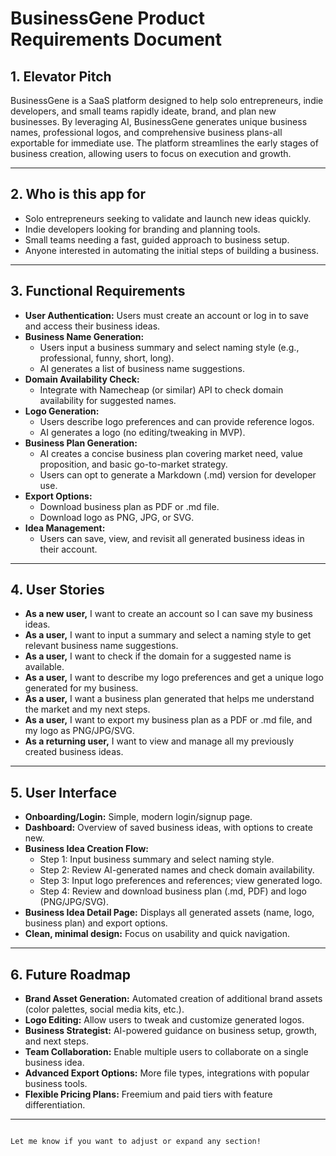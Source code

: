 # BusinessGene Product Requirements Document

## 1. Elevator Pitch

BusinessGene is a SaaS platform designed to help solo entrepreneurs, indie developers, and small teams rapidly ideate, brand, and plan new businesses. By leveraging AI, BusinessGene generates unique business names, professional logos, and comprehensive business plans-all exportable for immediate use. The platform streamlines the early stages of business creation, allowing users to focus on execution and growth.

---

## 2. Who is this app for

- Solo entrepreneurs seeking to validate and launch new ideas quickly.
- Indie developers looking for branding and planning tools.
- Small teams needing a fast, guided approach to business setup.
- Anyone interested in automating the initial steps of building a business.

---

## 3. Functional Requirements

- **User Authentication:** Users must create an account or log in to save and access their business ideas.
- **Business Name Generation:**
  - Users input a business summary and select naming style (e.g., professional, funny, short, long).
  - AI generates a list of business name suggestions.
- **Domain Availability Check:**
  - Integrate with Namecheap (or similar) API to check domain availability for suggested names.
- **Logo Generation:**
  - Users describe logo preferences and can provide reference logos.
  - AI generates a logo (no editing/tweaking in MVP).
- **Business Plan Generation:**
  - AI creates a concise business plan covering market need, value proposition, and basic go-to-market strategy.
  - Users can opt to generate a Markdown (.md) version for developer use.
- **Export Options:**
  - Download business plan as PDF or .md file.
  - Download logo as PNG, JPG, or SVG.
- **Idea Management:**
  - Users can save, view, and revisit all generated business ideas in their account.

---

## 4. User Stories

- **As a new user,** I want to create an account so I can save my business ideas.
- **As a user,** I want to input a summary and select a naming style to get relevant business name suggestions.
- **As a user,** I want to check if the domain for a suggested name is available.
- **As a user,** I want to describe my logo preferences and get a unique logo generated for my business.
- **As a user,** I want a business plan generated that helps me understand the market and my next steps.
- **As a user,** I want to export my business plan as a PDF or .md file, and my logo as PNG/JPG/SVG.
- **As a returning user,** I want to view and manage all my previously created business ideas.

---

## 5. User Interface

- **Onboarding/Login:** Simple, modern login/signup page.
- **Dashboard:** Overview of saved business ideas, with options to create new.
- **Business Idea Creation Flow:**
  - Step 1: Input business summary and select naming style.
  - Step 2: Review AI-generated names and check domain availability.
  - Step 3: Input logo preferences and references; view generated logo.
  - Step 4: Review and download business plan (.md, PDF) and logo (PNG/JPG/SVG).
- **Business Idea Detail Page:** Displays all generated assets (name, logo, business plan) and export options.
- **Clean, minimal design:** Focus on usability and quick navigation.

---

## 6. Future Roadmap

- **Brand Asset Generation:** Automated creation of additional brand assets (color palettes, social media kits, etc.).
- **Logo Editing:** Allow users to tweak and customize generated logos.
- **Business Strategist:** AI-powered guidance on business setup, growth, and next steps.
- **Team Collaboration:** Enable multiple users to collaborate on a single business idea.
- **Advanced Export Options:** More file types, integrations with popular business tools.
- **Flexible Pricing Plans:** Freemium and paid tiers with feature differentiation.

---

```

Let me know if you want to adjust or expand any section!

```
